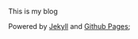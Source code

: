 This is my blog 

Powered by [Jekyll](https://jekyllrb.com/) and [Github Pages](https://pages.github.com/);
